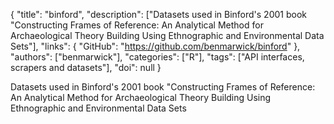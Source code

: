 {
  "title": "binford",
  "description": ["Datasets used in Binford's 2001 book \"Constructing Frames of Reference: An Analytical Method for Archaeological Theory Building Using Ethnographic and Environmental Data Sets"],
  "links": {
    "GitHub": "https://github.com/benmarwick/binford"
  },
  "authors": ["benmarwick"],
  "categories": ["R"],
  "tags": ["API interfaces, scrapers and datasets"],
  "doi": null
}

<!-- Generated by csv2md.R – do not edit by hand -->

Datasets used in Binford's 2001 book "Constructing Frames of Reference: An Analytical Method for Archaeological Theory Building Using Ethnographic and Environmental Data Sets